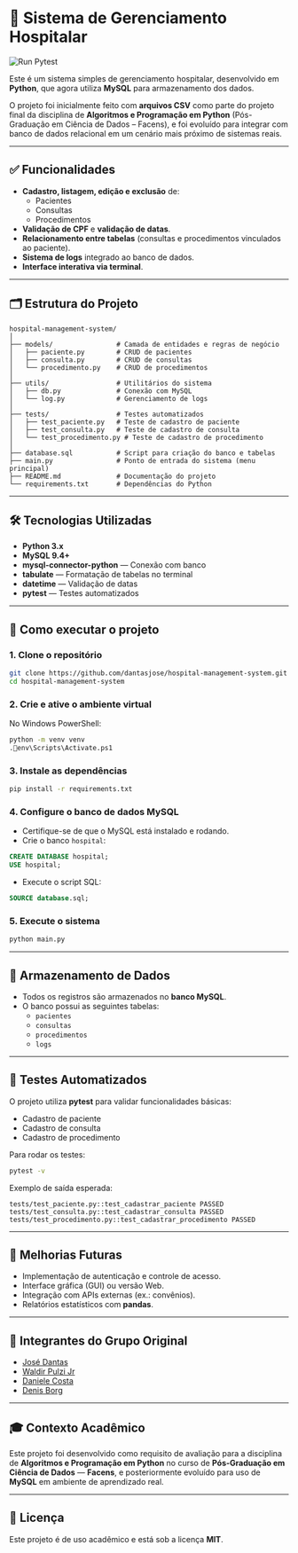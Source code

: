 # 🏥 Sistema de Gerenciamento Hospitalar


![Run Pytest](https://github.com/dantasjose/hospital-management-system/actions/workflows/tests.yml/badge.svg)


Este é um sistema simples de gerenciamento hospitalar, desenvolvido em **Python**, que agora utiliza **MySQL** para armazenamento dos dados.  

O projeto foi inicialmente feito com **arquivos CSV** como parte do projeto final da disciplina de **Algoritmos e Programação em Python** (Pós-Graduação em Ciência de Dados – Facens), e foi evoluído para integrar com banco de dados relacional em um cenário mais próximo de sistemas reais.

---

## ✅ Funcionalidades

- **Cadastro, listagem, edição e exclusão** de:
  - Pacientes
  - Consultas
  - Procedimentos
- **Validação de CPF** e **validação de datas**.
- **Relacionamento entre tabelas** (consultas e procedimentos vinculados ao paciente).
- **Sistema de logs** integrado ao banco de dados.
- **Interface interativa via terminal**.

---

## 🗂️ Estrutura do Projeto

```
hospital-management-system/
│
├── models/                # Camada de entidades e regras de negócio
│   ├── paciente.py        # CRUD de pacientes
│   ├── consulta.py        # CRUD de consultas
│   └── procedimento.py    # CRUD de procedimentos
│
├── utils/                 # Utilitários do sistema
│   ├── db.py              # Conexão com MySQL
│   └── log.py             # Gerenciamento de logs
│
├── tests/                 # Testes automatizados
│   ├── test_paciente.py   # Teste de cadastro de paciente
│   ├── test_consulta.py   # Teste de cadastro de consulta
│   └── test_procedimento.py # Teste de cadastro de procedimento
│
├── database.sql           # Script para criação do banco e tabelas
├── main.py                # Ponto de entrada do sistema (menu principal)
├── README.md              # Documentação do projeto
└── requirements.txt       # Dependências do Python
```

---

## 🛠️ Tecnologias Utilizadas

- **Python 3.x**
- **MySQL 9.4+**
- **mysql-connector-python** — Conexão com banco
- **tabulate** — Formatação de tabelas no terminal
- **datetime** — Validação de datas
- **pytest** — Testes automatizados

---

## 🚀 Como executar o projeto

### 1. Clone o repositório
```bash
git clone https://github.com/dantasjose/hospital-management-system.git
cd hospital-management-system
```

### 2. Crie e ative o ambiente virtual
No Windows PowerShell:
```bash
python -m venv venv
.env\Scripts\Activate.ps1
```

### 3. Instale as dependências
```bash
pip install -r requirements.txt
```

### 4. Configure o banco de dados MySQL
- Certifique-se de que o MySQL está instalado e rodando.  
- Crie o banco `hospital`:
```sql
CREATE DATABASE hospital;
USE hospital;
```
- Execute o script SQL:
```sql
SOURCE database.sql;
```

### 5. Execute o sistema
```bash
python main.py
```

---

## 📁 Armazenamento de Dados

- Todos os registros são armazenados no **banco MySQL**.  
- O banco possui as seguintes tabelas:
  - `pacientes`
  - `consultas`
  - `procedimentos`
  - `logs`

---

## 🧪 Testes Automatizados

O projeto utiliza **pytest** para validar funcionalidades básicas:

- Cadastro de paciente
- Cadastro de consulta
- Cadastro de procedimento

Para rodar os testes:
```bash
pytest -v
```

Exemplo de saída esperada:
```
tests/test_paciente.py::test_cadastrar_paciente PASSED
tests/test_consulta.py::test_cadastrar_consulta PASSED
tests/test_procedimento.py::test_cadastrar_procedimento PASSED
```

---

## 📌 Melhorias Futuras

- Implementação de autenticação e controle de acesso.  
- Interface gráfica (GUI) ou versão Web.  
- Integração com APIs externas (ex.: convênios).  
- Relatórios estatísticos com **pandas**.  

---

## 👥 Integrantes do Grupo Original

- [José Dantas](https://github.com/dantasjose)  
- [Waldir Pulzi Jr](https://github.com/waldirpulzijr)  
- [Daniele Costa](https://github.com/danycosta40)  
- [Denis Borg](https://github.com/denisborg)  

---

## 🎓 Contexto Acadêmico

Este projeto foi desenvolvido como requisito de avaliação para a disciplina de **Algoritmos e Programação em Python** no curso de **Pós-Graduação em Ciência de Dados** — **Facens**, e posteriormente evoluído para uso de **MySQL** em ambiente de aprendizado real.

---

## 📄 Licença

Este projeto é de uso acadêmico e está sob a licença **MIT**.
